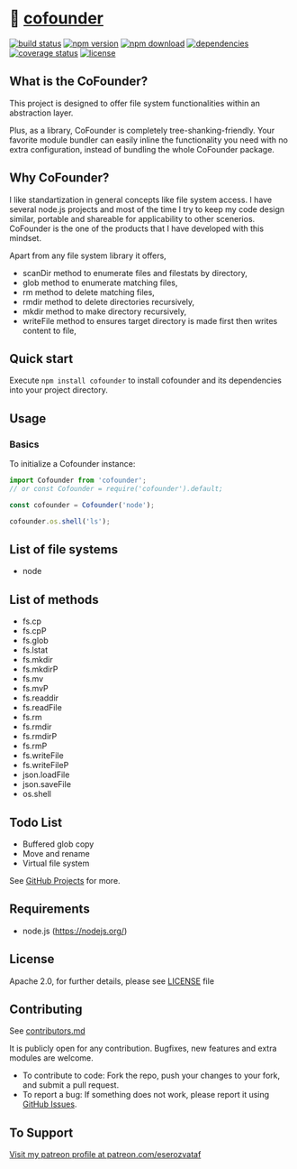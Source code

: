 # 💾 [cofounder](https://github.com/eserozvataf/cofounder)

[![build status][build-image]][build-url]
[![npm version][npm-image]][npm-url]
[![npm download][download-image]][npm-url]
[![dependencies][dep-image]][dep-url]
[![coverage status][coverage-image]][coverage-url]
[![license][license-image]][license-url]


## What is the CoFounder?

This project is designed to offer file system functionalities within an abstraction layer.

Plus, as a library, CoFounder is completely tree-shanking-friendly. Your favorite module bundler can easily inline the functionality you need with no extra configuration, instead of bundling the whole CoFounder package.


## Why CoFounder?

I like standartization in general concepts like file system access. I have several node.js projects and most of the time I try to keep my code design similar, portable and shareable for applicability to other scenerios. CoFounder is the one of the products that I have developed with this mindset.

Apart from any file system library it offers,

- scanDir method to enumerate files and filestats by directory,
- glob method to enumerate matching files,
- rm method to delete matching files,
- rmdir method to delete directories recursively,
- mkdir method to make directory recursively,
- writeFile method to ensures target directory is made first then writes content to file,


## Quick start

Execute `npm install cofounder` to install cofounder and its dependencies into your project directory.


## Usage

### Basics

To initialize a Cofounder instance:

```js
import Cofounder from 'cofounder';
// or const Cofounder = require('cofounder').default;

const cofounder = Cofounder('node');

cofounder.os.shell('ls');
```


## List of file systems

- node

## List of methods

- fs.cp
- fs.cpP
- fs.glob
- fs.lstat
- fs.mkdir
- fs.mkdirP
- fs.mv
- fs.mvP
- fs.readdir
- fs.readFile
- fs.rm
- fs.rmdir
- fs.rmdirP
- fs.rmP
- fs.writeFile
- fs.writeFileP
- json.loadFile
- json.saveFile
- os.shell


## Todo List

- Buffered glob copy
- Move and rename
- Virtual file system

See [GitHub Projects](https://github.com/eserozvataf/cofounder/projects) for more.


## Requirements

* node.js (https://nodejs.org/)


## License

Apache 2.0, for further details, please see [LICENSE](LICENSE) file


## Contributing

See [contributors.md](contributors.md)

It is publicly open for any contribution. Bugfixes, new features and extra modules are welcome.

* To contribute to code: Fork the repo, push your changes to your fork, and submit a pull request.
* To report a bug: If something does not work, please report it using [GitHub Issues](https://github.com/eserozvataf/cofounder/issues).


## To Support

[Visit my patreon profile at patreon.com/eserozvataf](https://www.patreon.com/eserozvataf)


[build-image]: https://travis-ci.org/eserozvataf/cofounder.svg?branch=master
[build-url]: https://travis-ci.org/eserozvataf/cofounder
[npm-image]: https://img.shields.io/npm/v/cofounder.svg?style=flat-square
[npm-url]: https://www.npmjs.com/package/cofounder
[download-image]: https://img.shields.io/npm/dt/cofounder.svg?style=flat-square
[dep-image]: https://img.shields.io/david/eserozvataf/cofounder.svg?style=flat-square
[dep-url]: https://github.com/eserozvataf/cofounder
[coverage-image]: https://coveralls.io/repos/eserozvataf/cofounder/badge.svg?branch=master
[coverage-url]: https://coveralls.io/r/eserozvataf/cofounder?branch=master
[license-image]: https://img.shields.io/npm/l/cofounder.svg?style=flat-square
[license-url]: https://github.com/eserozvataf/cofounder/blob/master/LICENSE
